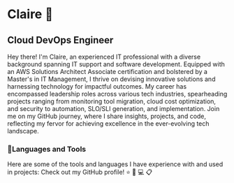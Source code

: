 <link rel="stylesheet" href="https://cdnjs.cloudflare.com/ajax/libs/font-awesome/6.5.1/css/all.min.css">

# Claire 👋 
## Cloud DevOps Engineer
Hey there! I'm Claire, an experienced IT professional with a diverse background spanning IT support and software development. Equipped with an AWS Solutions Architect Associate certification and bolstered by a Master's in IT Management, I thrive on devising innovative solutions and harnessing technology for impactful outcomes. My career has encompassed leadership roles across various tech industries, spearheading projects ranging from monitoring tool migration, cloud cost optimization, and security to automation, SLO/SLI generation, and implementation. Join me on my GitHub journey, where I share insights, projects, and code, reflecting my fervor for achieving excellence in the ever-evolving tech landscape.

### 💼Languages and Tools
Here are some of the tools and languages I have experience with and used in projects:
<i class="fab fa-github"></i> Check out my GitHub profile!
:star: :rocket: :computer: :clipboard:






